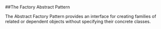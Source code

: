 ##The Factory Abstract Pattern

The Abstract Factory Pattern provides an interface
for creating families of related or dependent objects
without specifying their concrete classes.